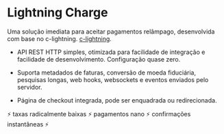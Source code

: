 # Lightning Charge

Uma solução imediata para aceitar pagamentos relâmpago, desenvolvida com base no c-lightning. [c-lightning](https://github.com/ElementsProject/lightning).

- API REST HTTP simples, otimizada para facilidade de integração e facilidade de desenvolvimento. Configuração quase zero.

- Suporta metadados de faturas, conversão de moeda fiduciária, pesquisas longas, web hooks, websockets e eventos enviados pelo servidor.

- Página de checkout integrada, pode ser enquadrada ou redirecionada.

:zap: taxas radicalmente baixas :zap: pagamentos nano :zap: confirmações instantâneas :zap: